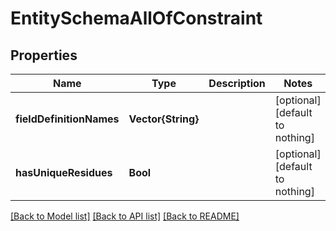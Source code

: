 # EntitySchemaAllOfConstraint


## Properties
Name | Type | Description | Notes
------------ | ------------- | ------------- | -------------
**fieldDefinitionNames** | **Vector{String}** |  | [optional] [default to nothing]
**hasUniqueResidues** | **Bool** |  | [optional] [default to nothing]


[[Back to Model list]](../README.md#models) [[Back to API list]](../README.md#api-endpoints) [[Back to README]](../README.md)


